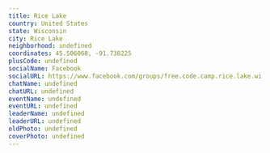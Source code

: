 ```yaml
---
title: Rice Lake
country: United States
state: Wisconsin
city: Rice Lake
neighborhood: undefined
coordinates: 45.506068, -91.738225
plusCode: undefined
socialName: Facebook
socialURL: https://www.facebook.com/groups/free.code.camp.rice.lake.wi
chatName: undefined
chatURL: undefined
eventName: undefined
eventURL: undefined
leaderName: undefined
leaderURL: undefined
oldPhoto: undefined
coverPhoto: undefined
---
```

